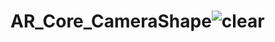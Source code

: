 # AR_Core_CameraShape![clear](https://user-images.githubusercontent.com/96456897/165494799-0cf3b476-2fef-4b99-87f5-deff92e35326.jpg)
